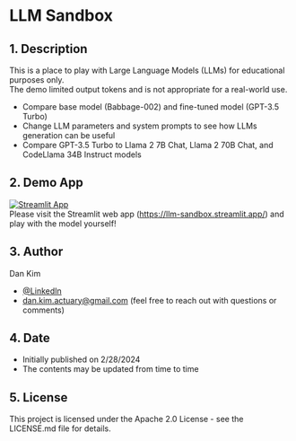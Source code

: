 # LLM Sandbox
## 1. Description
This is a place to play with Large Language Models (LLMs) for educational purposes only.  
The demo limited output tokens and is not appropriate for a real-world use.
- Compare base model (Babbage-002) and fine-tuned model (GPT-3.5 Turbo)
- Change LLM parameters and system prompts to see how LLMs generation can be useful
- Compare GPT-3.5 Turbo to Llama 2 7B Chat, Llama 2 70B Chat, and CodeLlama 34B Instruct models 

## 2. Demo App
[![Streamlit App](https://static.streamlit.io/badges/streamlit_badge_black_white.svg)](https://llm-sandbox.streamlit.app/)  
Please visit the Streamlit web app (https://llm-sandbox.streamlit.app/) and play with the model yourself!

## 3. Author
Dan Kim 

- [@LinkedIn](https://www.linkedin.com/in/dan-kim-4aaa4b36/)
- dan.kim.actuary@gmail.com (feel free to reach out with questions or comments)

## 4. Date
- Initially published on 2/28/2024
- The contents may be updated from time to time
  
## 5. License
This project is licensed under the Apache 2.0 License - see the LICENSE.md file for details.

